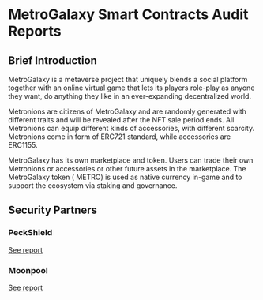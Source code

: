 # MetroGalaxy Smart Contracts Audit Reports

## Brief Introduction
MetroGalaxy is a metaverse project that uniquely blends a social platform together with an online virtual game that lets its players role-play as anyone they want, do anything they like in an ever-expanding decentralized world.

Metronions are citizens of MetroGalaxy and are randomly generated with different traits and will be revealed after the NFT sale period ends. All Metronions can equip different kinds of accessories, with different scarcity. Metronions come in form of ERC721 standard, while accessories are ERC1155. 

MetroGalaxy has its own marketplace and token. Users can trade their own Metronions or accessories or other future assets in the marketplace. The MetroGalaxy token ( METRO) is used as native currency in-game and to support the ecosystem via staking and governance.

## Security Partners
### PeckShield
[See report](./PeckShield-Audit-Report-MetroGalaxy-v1.0.pdf)

### Moonpool
[See report](./Moonpool-Securiy-Analysis.pdf)